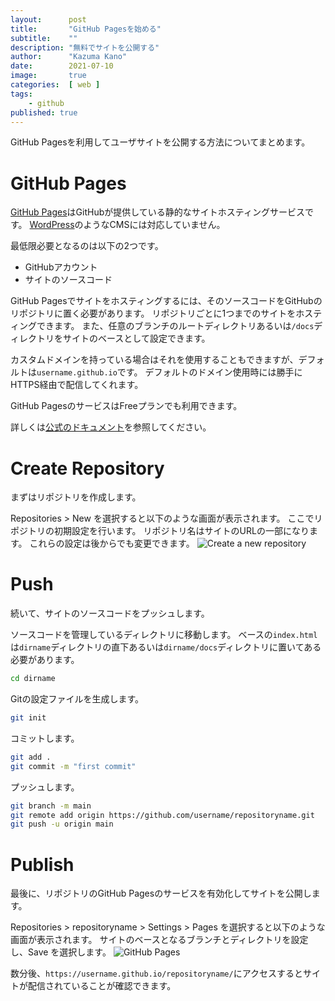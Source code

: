 ```yaml
---
layout:      post
title:       "GitHub Pagesを始める"
subtitle:    ""
description: "無料でサイトを公開する"
author:      "Kazuma Kano"
date:        2021-07-10
image:       true
categories:  [ web ]
tags:
    - github
published: true
---
```


GitHub Pagesを利用してユーザサイトを公開する方法についてまとめます。

# GitHub Pages
[GitHub Pages](https://pages.github.com/)はGitHubが提供している静的なサイトホスティングサービスです。
[WordPress](https://ja.wordpress.org/)のようなCMSには対応していません。

最低限必要となるのは以下の2つです。
- GitHubアカウント
- サイトのソースコード

GitHub Pagesでサイトをホスティングするには、そのソースコードをGitHubのリポジトリに置く必要があります。
リポジトリごとに1つまでのサイトをホスティングできます。
また、任意のブランチのルートディレクトリあるいは`/docs`ディレクトリをサイトのベースとして設定できます。

カスタムドメインを持っている場合はそれを使用することもできますが、デフォルトは`username.github.io`です。
デフォルトのドメイン使用時には勝手にHTTPS経由で配信してくれます。

GitHub PagesのサービスはFreeプランでも利用できます。

詳しくは[公式のドキュメント](https://docs.github.com/ja/pages)を参照してください。

# Create Repository
まずはリポジトリを作成します。

Repositories > New を選択すると以下のような画面が表示されます。
ここでリポジトリの初期設定を行います。
リポジトリ名はサイトのURLの一部になります。
これらの設定は後からでも変更できます。
![Create a new repository](../../img/post-20210710-01.png)

# Push
続いて、サイトのソースコードをプッシュします。

ソースコードを管理しているディレクトリに移動します。
ベースの`index.html`は`dirname`ディレクトリの直下あるいは`dirname/docs`ディレクトリに置いてある必要があります。
```sh
cd dirname
```

Gitの設定ファイルを生成します。
```sh
git init
```

コミットします。
```sh
git add .
git commit -m "first commit"
```

プッシュします。
```sh
git branch -m main 
git remote add origin https://github.com/username/repositoryname.git
git push -u origin main
```

# Publish
最後に、リポジトリのGitHub Pagesのサービスを有効化してサイトを公開します。

Repositories > repositoryname > Settings > Pages を選択すると以下のような画面が表示されます。
サイトのベースとなるブランチとディレクトリを設定し、Save を選択します。
![GitHub Pages](../../img/post-20210710-02.png)

数分後、`https://username.github.io/repositoryname/`にアクセスするとサイトが配信されていることが確認できます。
